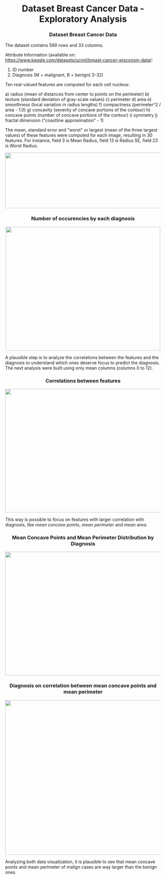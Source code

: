 <h1 align="center">Dataset Breast Cancer Data - Exploratory Analysis</h1>



<h3 align="center">Dataset Breast Cancer Data</h3>

The dataset contains 569 rows and 33 columns. 

Attribute Information (available on: https://www.kaggle.com/datasets/uciml/breast-cancer-wisconsin-data):

1) ID number
2) Diagnosis (M = malignant, B = benign)
3-32)

Ten real-valued features are computed for each cell nucleus:

a) radius (mean of distances from center to points on the perimeter)
b) texture (standard deviation of gray-scale values)
c) perimeter
d) area
e) smoothness (local variation in radius lengths)
f) compactness (perimeter^2 / area - 1.0)
g) concavity (severity of concave portions of the contour)
h) concave points (number of concave portions of the contour)
i) symmetry
j) fractal dimension ("coastline approximation" - 1)

The mean, standard error and "worst" or largest (mean of the three
largest values) of these features were computed for each image,
resulting in 30 features. For instance, field 3 is Mean Radius, field
13 is Radius SE, field 23 is Worst Radius.

<p align="center">
  <img width="2000" height="180" src="https://user-images.githubusercontent.com/59098432/205473353-886a9956-c2dd-4298-912b-4556b30816e6.png">
</p>

<h3 align="center">Number of occurencies by each diagnosis</h3>

<p align="center">
  <img width="500" height="400" src="https://user-images.githubusercontent.com/59098432/205528781-d212e394-5dfd-4690-a348-6381c2ead7b1.png">
</p>

A plausible step is to analyze the correlations between the features and the diagnosis to understand which ones deserve focus to predict the diagnosis. The next analysis were built using only mean columns (columns 0 to 12).

<h3 align="center">Correlations between features</h3>

<p align="center">
  <img width="900" height="400" src="https://user-images.githubusercontent.com/59098432/205526529-aa2af0d2-e268-4782-868f-7b87698b5e76.png">
</p>

This way is possible to focus on features with larger correlation with diagnosis, like *mean concave points*, *mean perimeter* and *mean area*.

<h3 align="center">Mean Concave Points and Mean Perimeter Distribution by Diagnosis</h3>

<p align="center">
  <img width="900" height="400" src="https://user-images.githubusercontent.com/59098432/205529737-ce9e7060-c540-449b-a2ac-66663ba4fe7f.png">
</p>

<h3 align="center">Diagnosis on correlation between mean concave points and mean perimeter</h3>

<p align="center">
  <img width="700" height="500" src="https://user-images.githubusercontent.com/59098432/205528973-814eec36-79c9-4fa0-b3fa-3a3dc9f3b429.png">
</p>

Analyzing both data visualization, it is plausible to see that mean concave points and mean perimeter of malign cases are way larger than the benign ones.







